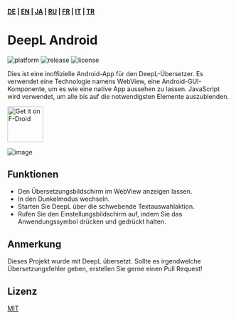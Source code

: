 #### [DE](https://github.com/sakusaku3939/DeepLAndroid/blob/master/README_DE.md) | [EN](https://github.com/sakusaku3939/DeepLAndroid#readme) | [JA](https://github.com/sakusaku3939/DeepLAndroid/blob/master/README_JA.md) | [RU](https://github.com/sakusaku3939/DeepLAndroid/blob/master/README_RU.md) | [FR](https://github.com/sakusaku3939/DeepLAndroid/blob/master/README_FR.md) | [IT](https://github.com/sakusaku3939/DeepLAndroid/blob/master/README_IT.md) | [TR](https://github.com/sakusaku3939/DeepLAndroid/blob/master/README_TR.md)
# DeepL Android
![platform](https://img.shields.io/badge/platform-android-green) ![release](https://img.shields.io/github/v/release/sakusaku3939/DeepLAndroid.svg) ![license](https://img.shields.io/github/license/sakusaku3939/DeepLAndroid)  

Dies ist eine inoffizielle Android-App für den DeepL-Übersetzer. 
Es verwendet eine Technologie namens WebView, eine Android-GUI-Komponente, um es wie eine native App aussehen zu lassen. 
JavaScript wird verwendet, um alle bis auf die notwendigsten Elemente auszublenden.

[<img src="https://fdroid.gitlab.io/artwork/badge/get-it-on.png"
    alt="Get it on F-Droid"
    height="80">](https://f-droid.org/packages/com.example.deeplviewer)

![image](https://user-images.githubusercontent.com/53967490/89320092-fe2fdf00-d6bb-11ea-97d6-84fd66f73395.png)

## Funktionen

- Den Übersetzungsbildschirm im WebView anzeigen lassen.
- In den Dunkelmodus wechseln.
- Starten Sie DeepL über die schwebende Textauswahlaktion.
- Rufen Sie den Einstellungsbildschirm auf, indem Sie das Anwendungssymbol drücken und gedrückt halten.

## Anmerkung
Dieses Projekt wurde mit DeepL übersetzt. Sollte es irgendwelche Übersetzungsfehler geben, erstellen Sie gerne einen Pull Request!

## Lizenz
[MIT](https://github.com/sakusaku3939/DeepLAndroid/blob/master/LICENSE)
